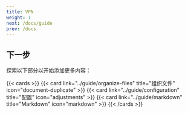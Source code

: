 ```yaml
---
title: VPN
weight: 1
next: /docs/guide
prev: /docs
---
```


## 下一步

探索以下部分以开始添加更多内容：

{{< cards >}}
  {{< card link="../guide/organize-files" title="组织文件" icon="document-duplicate" >}}
  {{< card link="../guide/configuration" title="配置" icon="adjustments" >}}
  {{< card link="../guide/markdown" title="Markdown" icon="markdown" >}}
{{< /cards >}}